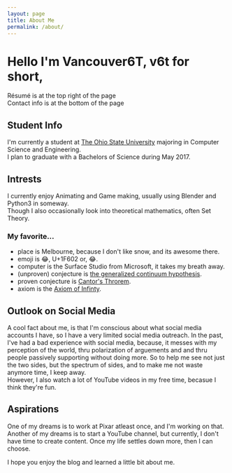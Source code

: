 ```yaml
---
layout: page
title: About Me
permalink: /about/
---
```

# Hello I'm Vancouver6T, v6t for short,

Résumé is at the top right of the page<br>
Contact info is at the bottom of the page

## Student Info
I'm currently a student at [The Ohio State University](https://www.osu.edu) majoring in Computer Science and Engineering. <br>
I plan to graduate with a Bachelors of Science during May 2017. 

## Intrests
I currently enjoy Animating and Game making, usually using Blender and Python3 in someway. <br>
Though I also occasionally look into theoretical mathematics, often Set Theory.<br>

### My favorite...
-   place is Melbourne, because I don't like snow, and its awesome there. <br>
-   emoji is :joy:, U+1F602 or, 😂. <br>
-   computer is the Surface Studio from Microsoft, it takes my breath away. <br>
-   (unproven) conjecture is [the generalized continuum hypothesis](https://en.wikipedia.org/wiki/Continuum_hypothesis#The_generalized_continuum_hypothesis). <br>
-   proven conjecture is [Cantor's Throrem](https://en.wikipedia.org/wiki/Cantor%27s_theorem). <br>
-   axiom is the [Axiom of Infinty](https://en.wikipedia.org/wiki/Axiom_of_infinity). <br>

## Outlook on Social Media 
A cool fact about me, is that I'm conscious about what social media accounts I have, so I have a very limited social media outreach. 
In the past, I've had a bad experience with social media, because, it messes with my perception of the world, thru polarization of arguements and and thru people passively supporting without doing more. 
So to help me see not just the two sides, but the spectrum of sides, and to make me not waste anymore time, I keep away. <br>
However, I also watch a lot of YouTube videos in my free time, becasue I think they're fun. 

## Aspirations
One of my dreams is to work at Pixar atleast once, and I'm working on that. <br>
Another of my dreams is to start a YouTube channel, but currently, I don't have time to create content. Once my life settles down more, then I can choose.

I hope you enjoy the blog and learned a little bit about me. 